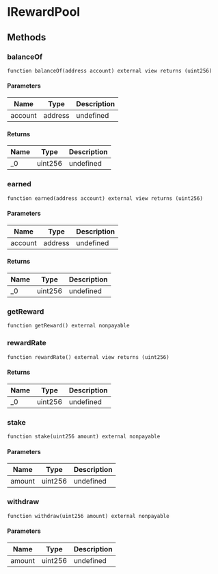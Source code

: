 # IRewardPool









## Methods

### balanceOf

```solidity
function balanceOf(address account) external view returns (uint256)
```





#### Parameters

| Name | Type | Description |
|---|---|---|
| account | address | undefined |

#### Returns

| Name | Type | Description |
|---|---|---|
| _0 | uint256 | undefined |

### earned

```solidity
function earned(address account) external view returns (uint256)
```





#### Parameters

| Name | Type | Description |
|---|---|---|
| account | address | undefined |

#### Returns

| Name | Type | Description |
|---|---|---|
| _0 | uint256 | undefined |

### getReward

```solidity
function getReward() external nonpayable
```






### rewardRate

```solidity
function rewardRate() external view returns (uint256)
```






#### Returns

| Name | Type | Description |
|---|---|---|
| _0 | uint256 | undefined |

### stake

```solidity
function stake(uint256 amount) external nonpayable
```





#### Parameters

| Name | Type | Description |
|---|---|---|
| amount | uint256 | undefined |

### withdraw

```solidity
function withdraw(uint256 amount) external nonpayable
```





#### Parameters

| Name | Type | Description |
|---|---|---|
| amount | uint256 | undefined |




